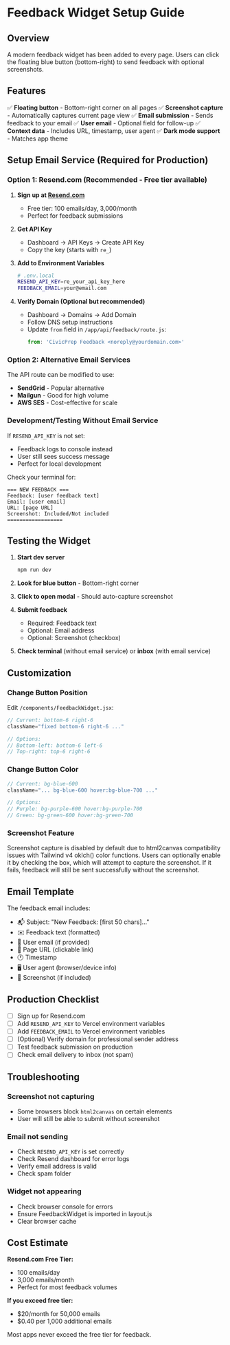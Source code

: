 # Feedback Widget Setup Guide

## Overview
A modern feedback widget has been added to every page. Users can click the floating blue button (bottom-right) to send feedback with optional screenshots.

## Features
✅ **Floating button** - Bottom-right corner on all pages
✅ **Screenshot capture** - Automatically captures current page view
✅ **Email submission** - Sends feedback to your email
✅ **User email** - Optional field for follow-up
✅ **Context data** - Includes URL, timestamp, user agent
✅ **Dark mode support** - Matches app theme

## Setup Email Service (Required for Production)

### Option 1: Resend.com (Recommended - Free tier available)

1. **Sign up at [Resend.com](https://resend.com)**
   - Free tier: 100 emails/day, 3,000/month
   - Perfect for feedback submissions

2. **Get API Key**
   - Dashboard → API Keys → Create API Key
   - Copy the key (starts with `re_`)

3. **Add to Environment Variables**
   ```bash
   # .env.local
   RESEND_API_KEY=re_your_api_key_here
   FEEDBACK_EMAIL=your@email.com
   ```

4. **Verify Domain (Optional but recommended)**
   - Dashboard → Domains → Add Domain
   - Follow DNS setup instructions
   - Update `from` field in `/app/api/feedback/route.js`:
     ```javascript
     from: 'CivicPrep Feedback <noreply@yourdomain.com>'
     ```

### Option 2: Alternative Email Services

The API route can be modified to use:
- **SendGrid** - Popular alternative
- **Mailgun** - Good for high volume
- **AWS SES** - Cost-effective for scale

### Development/Testing Without Email Service

If `RESEND_API_KEY` is not set:
- Feedback logs to console instead
- User still sees success message
- Perfect for local development

Check your terminal for:
```
=== NEW FEEDBACK ===
Feedback: [user feedback text]
Email: [user email]
URL: [page URL]
Screenshot: Included/Not included
==================
```

## Testing the Widget

1. **Start dev server**
   ```bash
   npm run dev
   ```

2. **Look for blue button** - Bottom-right corner

3. **Click to open modal** - Should auto-capture screenshot

4. **Submit feedback**
   - Required: Feedback text
   - Optional: Email address
   - Optional: Screenshot (checkbox)

5. **Check terminal** (without email service) or **inbox** (with email service)

## Customization

### Change Button Position
Edit `/components/FeedbackWidget.jsx`:
```javascript
// Current: bottom-6 right-6
className="fixed bottom-6 right-6 ..."

// Options:
// Bottom-left: bottom-6 left-6
// Top-right: top-6 right-6
```

### Change Button Color
```javascript
// Current: bg-blue-600
className="... bg-blue-600 hover:bg-blue-700 ..."

// Options:
// Purple: bg-purple-600 hover:bg-purple-700
// Green: bg-green-600 hover:bg-green-700
```

### Screenshot Feature
Screenshot capture is disabled by default due to html2canvas compatibility issues with Tailwind v4 oklch() color functions. Users can optionally enable it by checking the box, which will attempt to capture the screenshot. If it fails, feedback will still be sent successfully without the screenshot.

## Email Template

The feedback email includes:
- 📬 Subject: "New Feedback: [first 50 chars]..."
- ✉️ Feedback text (formatted)
- 👤 User email (if provided)
- 🔗 Page URL (clickable link)
- 🕐 Timestamp
- 🖥️ User agent (browser/device info)
- 📸 Screenshot (if included)

## Production Checklist

- [ ] Sign up for Resend.com
- [ ] Add `RESEND_API_KEY` to Vercel environment variables
- [ ] Add `FEEDBACK_EMAIL` to Vercel environment variables
- [ ] (Optional) Verify domain for professional sender address
- [ ] Test feedback submission on production
- [ ] Check email delivery to inbox (not spam)

## Troubleshooting

### Screenshot not capturing
- Some browsers block `html2canvas` on certain elements
- User will still be able to submit without screenshot

### Email not sending
- Check `RESEND_API_KEY` is set correctly
- Check Resend dashboard for error logs
- Verify email address is valid
- Check spam folder

### Widget not appearing
- Check browser console for errors
- Ensure FeedbackWidget is imported in layout.js
- Clear browser cache

## Cost Estimate

**Resend.com Free Tier:**
- 100 emails/day
- 3,000 emails/month
- Perfect for most feedback volumes

**If you exceed free tier:**
- $20/month for 50,000 emails
- $0.40 per 1,000 additional emails

Most apps never exceed the free tier for feedback.
